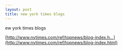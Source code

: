```yaml
---
layout: post
title: new york times blogs
---
```


ew york times blogs

[http://www.nytimes.com/ref/topnews/blog-index.h...](http://www.nytimes.com/ref/topnews/blog-index.html)
